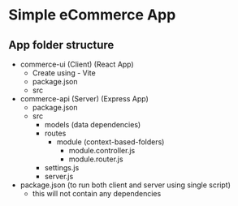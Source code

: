 # Simple eCommerce App

## App folder structure
- commerce-ui (Client) (React App)
  - Create using - Vite
  - package.json
  - src
- commerce-api (Server) (Express App)
  - package.json
  - src
    - models (data dependencies)
    - routes
      - module (context-based-folders)
        - module.controller.js
        - module.router.js
    - settings.js
    - server.js
- package.json (to run both client and server using single script)
  - this will not contain any dependencies

